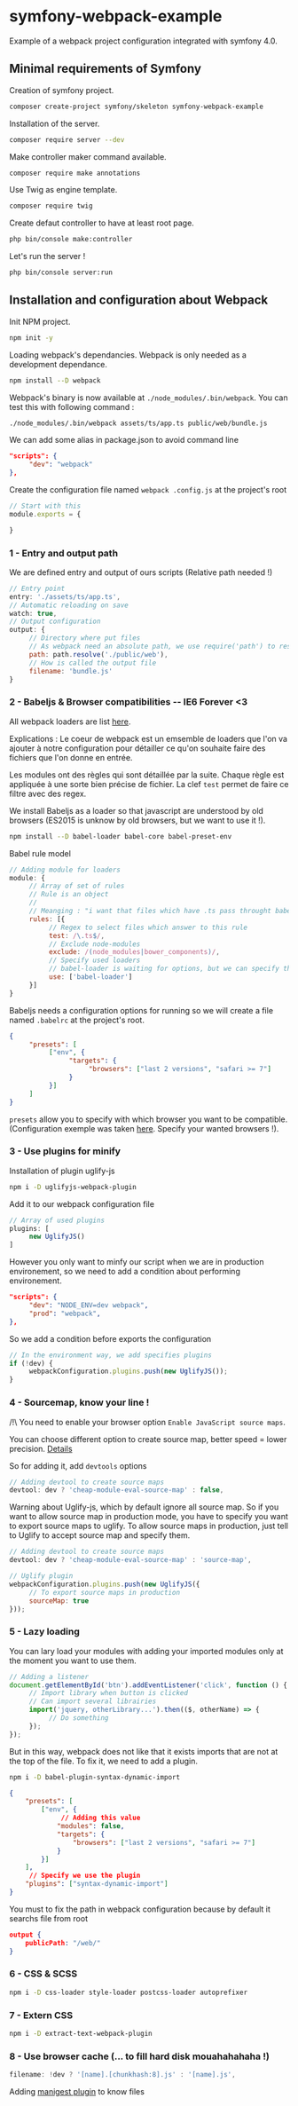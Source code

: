 # symfony-webpack-example
Example of a webpack project configuration integrated with symfony 4.0.

## Minimal requirements of Symfony
Creation of symfony project.
```bash
composer create-project symfony/skeleton symfony-webpack-example
```

Installation of the server.
```bash
composer require server --dev
```

Make controller maker command available.
```bash
composer require make annotations
```

Use Twig as engine template.
```bash
composer require twig
```

Create defaut controller to have at least root page.
```bash
php bin/console make:controller
```

Let's run the server !
```bash
php bin/console server:run
```

## Installation and configuration about Webpack
Init NPM project.
```bash
npm init -y
```

Loading webpack's dependancies. Webpack is only needed as a development dependance.
```bash
npm install --D webpack 
```

Webpack's binary is now available at `./node_modules/.bin/webpack`. You can test this with following command : 
```bash
./node_modules/.bin/webpack assets/ts/app.ts public/web/bundle.js
```

We can add some alias in package.json to avoid command line
```json
"scripts": {
     "dev": "webpack"
},
```

Create the configuration file named `webpack
.config.js` at the project's root
```js
// Start with this 
module.exports = {

}
```

### 1 - Entry and output path

We are defined entry and output of ours scripts (Relative path needed !)
```js
// Entry point
entry: './assets/ts/app.ts',
// Automatic reloading on save
watch: true,
// Output configuration
output: {
     // Directory where put files
     // As webpack need an absolute path, we use require('path') to resolve it
     path: path.resolve('./public/web'),
     // How is called the output file
     filename: 'bundle.js'
}
```

### 2 - Babeljs & Browser compatibilities -- IE6 Forever <3

All webpack loaders are list [here](https://webpack.js.org/loaders/).

Explications : Le coeur de webpack est un emsemble de loaders que l'on va ajouter à notre configuration pour détailler ce qu'on souhaite faire des fichiers que l'on donne en entrée.

Les modules ont des règles qui sont détaillée par la suite. Chaque règle est appliquée à une sorte bien précise de fichier. La clef `test` permet de faire ce filtre avec des regex.

We install Babeljs as a loader so that javascript are understood by old browsers (ES2015 is unknow by old browsers, but we want to use it !).
```bash
npm install --D babel-loader babel-core babel-preset-env
```

Babel rule model
```js
// Adding module for loaders
module: {
     // Array of set of rules
     // Rule is an object
     //
     // Meanging : "i want that files which have .ts pass throught babel-loader"
     rules: [{
          // Regex to select files which answer to this rule
          test: /\.ts$/,
          // Exclude node-modules
          exclude: /(node_modules|bower_components)/,
          // Specify used loaders
          // babel-loader is waiting for options, but we can specify them in an other file called .babelrc
          use: ['babel-loader']
     }]
}
```

Babeljs needs a configuration options for running so we will create a file named `.babelrc` at the project's root.

```json
{
     "presets": [
          ["env", {
               "targets": {
                    "browsers": ["last 2 versions", "safari >= 7"]
               }
          }]
     ]
}
```

`presets` allow you to specify with which browser you want to be compatible. (Configuration exemple was taken [here](https://babeljs.io/docs/plugins/preset-env). Specify your wanted browsers !).

### 3 - Use plugins for minify

Installation of plugin uglify-js
```bash
npm i -D uglifyjs-webpack-plugin
```

Add it to our webpack configuration file
```js
// Array of used plugins
plugins: [
     new UglifyJS()
]
```

However you only want to minfy our script when we are in production environement, so we need to add a condition about performing environement.

```json
"scripts": {
     "dev": "NODE_ENV=dev webpack",
     "prod": "webpack",
},
```

So we add a condition before exports the configuration
```js
// In the environment way, we add specifies plugins
if (!dev) {
     webpackConfiguration.plugins.push(new UglifyJS());
}
```

### 4 - Sourcemap, know your line !

/!\ You need to enable your browser option `Enable JavaScript source maps`.

You can choose different option to create source map, better speed = lower precision. [Details](https://webpack.js.org/configuration/devtool/)

So for adding it, add `devtools` options
```js 
// Adding devtool to create source maps     
devtool: dev ? 'cheap-module-eval-source-map' : false,
```

Warning about Uglify-js, which by default ignore all source map. So if you want to allow source map in production mode, you have to specify you want to export source maps to uglify.
To allow source maps in production, just tell to Uglify to accept source map and specify them.
```js 
// Adding devtool to create source maps     
devtool: dev ? 'cheap-module-eval-source-map' : 'source-map',

// Uglify plugin
webpackConfiguration.plugins.push(new UglifyJS({
     // To export source maps in production
     sourceMap: true
}));
```

### 5 - Lazy loading

You can lary load your modules with adding your imported modules only at the moment you want to use them.

```js
// Adding a listener 
document.getElementById('btn').addEventListener('click', function () {
     // Import library when button is clicked
     // Can import several librairies
     import('jquery, otherLibrary...').then(($, otherName) => {
          // Do something
     });
});
```

But in this way, webpack does not like that it exists imports that are not at the top of the file. To fix it, we need to add a plugin.

```bash
npm i -D babel-plugin-syntax-dynamic-import
```

```json
{
    "presets": [
        ["env", {
             // Adding this value
            "modules": false,
            "targets": {
                "browsers": ["last 2 versions", "safari >= 7"]
            }
        }]
    ],
     // Specify we use the plugin
    "plugins": ["syntax-dynamic-import"]
}
```

You must to fix the path in webpack configuration because by default it searchs file from root

```json
output {
    publicPath: "/web/"
}
```

### 6 - CSS & SCSS

```bash
npm i -D css-loader style-loader postcss-loader autoprefixer
```

### 7 - Extern CSS

```bash
npm i -D extract-text-webpack-plugin
```

### 8 - Use browser cache (... to fill hard disk mouahahahaha !)

```js
filename: !dev ? '[name].[chunkhash:8].js' : '[name].js',
```

Adding [manigest plugin](https://github.com/danethurber/webpack-manifest-plugin) to know files 